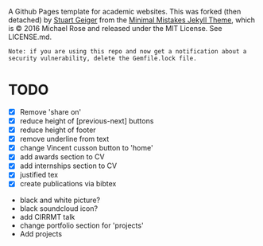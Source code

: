 A Github Pages template for academic websites. This was forked (then detached) by [Stuart Geiger](https://github.com/staeiou) from the [Minimal Mistakes Jekyll Theme](https://mmistakes.github.io/minimal-mistakes/), which is © 2016 Michael Rose and released under the MIT License. See LICENSE.md.

    Note: if you are using this repo and now get a notification about a security vulnerability, delete the Gemfile.lock file. 

# TODO

- [X] Remove 'share on'
- [x] reduce height of [previous-next] buttons
- [x] reduce height of footer
- [x] remove underline from text
- [x] change Vincent cusson button to 'home'
- [x] add awards section to CV
- [x] add internships section to CV
- [x] justified tex
- [x] create publications via bibtex
- black and white picture?
- black soundcloud icon?
- add CIRRMT talk
- change portfolio section for 'projects'
- Add projects